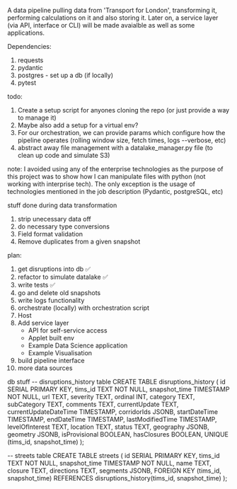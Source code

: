 A data pipeline pulling data from 'Transport for London', transforming it, performing calculations on it and also storing it. Later on, a service layer (via API, interface or CLI) will be made avaialble as well as some applications. 

Dependencies:
1. requests
2. pydantic 
3. postgres - set up a db (if locally)
4. pytest

todo: 
1. Create a setup script for anyones cloning the repo (or just provide a way to manage it)
2. Maybe also add a setup for a virtual env? 
3. For our orchestration, we can provide params which configure how the pipeline operates (rolling window size, fetch times, logs --verbose, etc)
4. abstract away file management with a datalake_manager.py file (to clean up code and simulate S3)

note: I avoided using any of the enterprise technologies as the purpose of this project was to show how I can manipulate files with python (not working with interprise tech). The only exception is the usage of technologies mentioned in the job description (Pydantic, postgreSQL, etc)


stuff done during data transformation
1. strip unecessary data off
2. do necessary type conversions
3. Field format validation
4. Remove duplicates from a given snapshot


plan: 
1. get disruptions into db ✅
2. refactor to simulate datalake ✅
4. write tests ✅
5. go and delete old snapshots 
6. write logs functionality
7. orchestrate (locally) with orchestration script
8. Host
9. Add service layer
    - API for self-service access
    - Applet built env
    - Example Data Science application 
    - Example Visualisation
10. build pipeline interface
11. more data sources


db stuff
-- disruptions_history table
CREATE TABLE disruptions_history (
    id SERIAL PRIMARY KEY,
    tims_id TEXT NOT NULL,
    snapshot_time TIMESTAMP NOT NULL,
    url TEXT,
    severity TEXT,
    ordinal INT,
    category TEXT,
    subCategory TEXT,
    comments TEXT,
    currentUpdate TEXT,
    currentUpdateDateTime TIMESTAMP,
    corridorIds JSONB,
    startDateTime TIMESTAMP,
    endDateTime TIMESTAMP,
    lastModifiedTime TIMESTAMP,
    levelOfInterest TEXT,
    location TEXT,
    status TEXT,
    geography JSONB,
    geometry JSONB,
    isProvisional BOOLEAN,
    hasClosures BOOLEAN,
    UNIQUE (tims_id, snapshot_time)
);

-- streets table
CREATE TABLE streets (
    id SERIAL PRIMARY KEY,
    tims_id TEXT NOT NULL,
    snapshot_time TIMESTAMP NOT NULL,
    name TEXT,
    closure TEXT,
    directions TEXT,
    segments JSONB,
    FOREIGN KEY (tims_id, snapshot_time) REFERENCES disruptions_history(tims_id, snapshot_time)
);